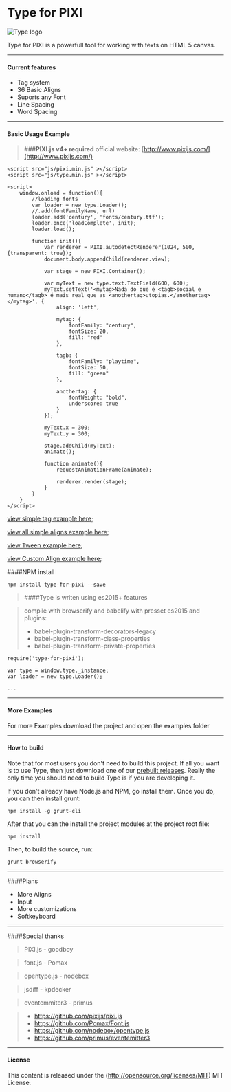 Type for PIXI
===================

![Type logo](http://www.studiokori.com.br/Type_logo.png)

Type for PIXI is a powerfull tool for working with texts on HTML 5 canvas.


-------------

#### Current features


- Tag system
- 36 Basic Aligns
- Suports any Font
- Line Spacing
- Word Spacing

-------------

#### Basic Usage Example

> ###**PIXI.js v4+ required**
> official website: [http://www.pixijs.com/](http://www.pixijs.com/)

```
<script src="js/pixi.min.js" ></script>
<script src="js/type.min.js" ></script>
```

```
<script>
	window.onload = function(){
		//loading fonts
		var loader = new type.Loader();
		//.add(fontFamilyName, url)
		loader.add('century', 'fonts/century.ttf');
		loader.once('loadComplete', init);
		loader.load();

		function init(){
			var renderer = PIXI.autodetectRenderer(1024, 500, {transparent: true});
			document.body.appendChild(renderer.view);

			var stage = new PIXI.Container();

			var myText = new type.text.TextField(600, 600);
            myText.setText('<mytag>Nada do que é <tagb>social e humano</tagb> é mais real que as <anothertag>utopias.</anothertag></mytag>', {
                align: 'left',

                mytag: {
                    fontFamily: "century",
                    fontSize: 20,
                    fill: "red"
                },

                tagb: {
                    fontFamily: "playtime",
                    fontSize: 50,
                    fill: "green"
                },

                anothertag: {
                    fontWeight: "bold",
                    underscore: true
                }
            });

			myText.x = 300;
			myText.y = 300;

			stage.addChild(myText);
			animate();

			function animate(){
				requestAnimationFrame(animate);

				renderer.render(stage);
			}
		}
	}
</script>
```

[view simple tag example here](http://www.studiokori.com.br/typeExample/example/);

[view all simple aligns example here](http://www.studiokori.com.br/typeExample/example2/);

[view Tween example here](http://www.studiokori.com.br/typeExample3);

[view Custom Align example here](http://www.studiokori.com.br/typeExample4);

####NPM install

```
npm install type-for-pixi --save
```

> ####Type is writen using es2015+ features

> compile with browserify and babelify with presset es2015 and plugins:
> - babel-plugin-transform-decorators-legacy
> - babel-plugin-transform-class-properties
> - babel-plugin-transform-private-properties

```
require('type-for-pixi');

var type = window.type._instance;
var loader = new type.Loader();

...
```

-------------

#### More Examples

For more Examples download the project and open the examples folder

-------------

#### How to build

Note that for most users you don't need to build this project. If all you want is to use Type, then
just download one of our [prebuilt releases](https://gitlab.com/lab_de_ideias/Type/tree/master/bin). Really
the only time you should need to build Type is if you are developing it.

If you don't already have Node.js and NPM, go install them. Once you do, you can then install grunt:

    npm install -g grunt-cli

After that you can the install the project modules at the project root file:

    npm install

Then, to build the source, run:

    grunt browserify

-------------

####Plans

- More Aligns
- Input
- More customizations
- Softkeyboard

-------------

####Special thanks

>PIXI.js - goodboy

>font.js - Pomax

>opentype.js - nodebox

>jsdiff - kpdecker

>eventemmiter3 - primus

> - https://github.com/pixijs/pixi.js
> - https://github.com/Pomax/Font.js
> - https://github.com/nodebox/opentype.js
> - https://github.com/primus/eventemitter3

-------------

#### License

This content is released under the (http://opensource.org/licenses/MIT) MIT License.
